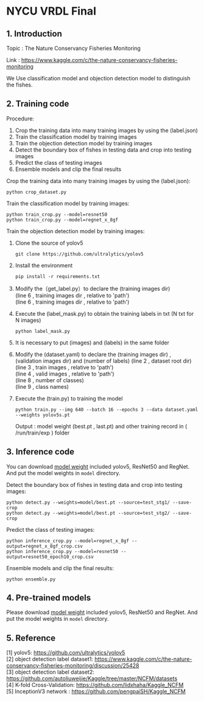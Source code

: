 # NYCU VRDL Final  

## 1. Introduction
Topic : The Nature Conservancy Fisheries Monitoring  

Link : https://www.kaggle.com/c/the-nature-conservancy-fisheries-monitoring

We Use classification model and objection detection model to distinguish the fishes.  

## 2. Training code
Procedure:

1.  Crop the training data into many training images by using the (label.json)  
2.  Train the classification model by training images  
3.  Train the objection detection model by training images  
4.  Detect the boundary box of fishes in testing data and crop into testing images  
5.  Predict the class of testing images  
6.  Ensemble models and clip the final results

Crop the training data into many training images by using the (label.json):  
```
python crop_dataset.py 
```
   
Train the classification model by training images:

```
python train_crop.py --model=resnet50
python train_crop.py --model=regnet_x_8gf
```

Train the objection detection model by training images:  
     
1. Clone the source of yolov5  
    ```
    git clone https://github.com/ultralytics/yolov5  
    ```

2. Install the environment  

    ```
    pip install -r requirements.txt  
    ```

3. Modify the（get_label.py）to declare the (training images dir)  
   (line 6 , training images dir , relative to 'path')  
   (line 6 , training images dir , relative to 'path')  

4. Execute the (label_mask.py) to obtain the training labels in txt (N txt for N images)

    ```
    python label_mask.py  
    ```

5. It is necessary to put (images) and (labels) in the same folder  

6. Modify the (dataset.yaml) to declare the (training images dir) , (validation images dir) and (number of labels)
   (line 2 , dataset root dir)  
   (line 3 , train images , relative to 'path')  
   (line 4 , valid images , relative to 'path')  
   (line 8 , number of classes)  
   (line 9 , class names)  

 7. Execute the (train.py) to training the model
    ```
    python train.py --img 640 --batch 16 --epochs 3 --data dataset.yaml --weights yolov5s.pt
    ``` 
    Output : model weight (best.pt , last.pt) and other training record in ( /run/train/exp ) folder  
            
## 3. Inference code
You can download [model weight](https://drive.google.com/drive/folders/104ZJATHoQJcIoAiDLS3PKJUOY3oAirGN?usp=sharing) included yolov5, ResNet50 and RegNet. And put the model weights in `model` directory.

Detect the boundary box of fishes in testing data and crop into testing images:

```
python detect.py --weights=model/best.pt --source=test_stg1/ --save-crop
python detect.py --weights=model/best.pt --source=test_stg2/ --save-crop
```
          
Predict the class of testing images:

```
python inference_crop.py --model=regnet_x_8gf --output=regnet_x_8gf_crop.csv
python inference_crop.py --model=resnet50 --output=resnet50_epoch10_crop.csv
```

Ensemble models and clip the final results:

```
python ensemble.py
```
    
## 4. Pre-trained models
Please download [model weight](https://drive.google.com/drive/folders/104ZJATHoQJcIoAiDLS3PKJUOY3oAirGN?usp=sharing) included yolov5, ResNet50 and RegNet. And put the model weights in `model` directory.

## 5. Reference
[1] yolov5: https://github.com/ultralytics/yolov5  
[2] object detection label dataset1: https://www.kaggle.com/c/the-nature-conservancy-fisheries-monitoring/discussion/25428  
[3] object detection label dataset2: https://github.com/autoliuweijie/Kaggle/tree/master/NCFM/datasets  
[4] K-fold Cross-Validation: https://github.com/lidxhaha/Kaggle_NCFM  
[5] InceptionV3 network : https://github.com/pengpaiSH/Kaggle_NCFM

